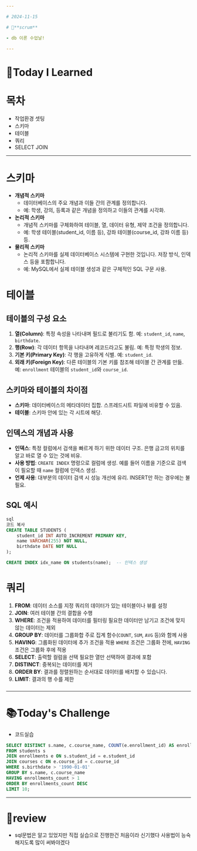 ```yaml
---

# 2024-11-15

# 💬**scrum**

- db 이론 수업날!

---
```


# 📝**Today I Learned**

# 목차

- 작업환경 셋팅
- 스키마
- 테이블
- 쿼리
- SELECT JOIN

---

# 스키마

- **개념적 스키마**
    - 데이터베이스의 주요 개념과 이들 간의 관계를 정의합니다.
    - 예: 학생, 강의, 등록과 같은 개념을 정의하고 이들의 관계를 시각화.
- **논리적 스키마**
    - 개념적 스키마를 구체화하여 테이블, 열, 데이터 유형, 제약 조건을 정의합니다.
    - 예: 학생 테이블(student_id, 이름 등), 강좌 테이블(course_id, 강좌 이름 등) 등.
- **물리적 스키마**
    - 논리적 스키마를 실제 데이터베이스 시스템에 구현한 것입니다. 저장 방식, 인덱스 등을 포함합니다.
    - 예: MySQL에서 실제 테이블 생성과 같은 구체적인 SQL 구문 사용.

# 테이블

## 테이블의 구성 요소

1. **열(Column)**: 특정 속성을 나타내며 필드로 불리기도 함. 예: `student_id`, `name`, `birthdate`.
2. **행(Row)**: 각 데이터 항목을 나타내며 레코드라고도 불림. 예: 특정 학생의 정보.
3. **기본 키(Primary Key)**: 각 행을 고유하게 식별. 예: `student_id`.
4. **외래 키(Foreign Key)**: 다른 테이블의 기본 키를 참조해 테이블 간 관계를 만듦. 예: `enrollment` 테이블의 `student_id`와 `course_id`.

## 스키마와 테이블의 차이점

- **스키마**: 데이터베이스의 메타데이터 집합. 스프레드시트 파일에 비유할 수 있음.
- **테이블**: 스키마 안에 있는 각 시트에 해당.

## 인덱스의 개념과 사용

- **인덱스**: 특정 컬럼에서 검색을 빠르게 하기 위한 데이터 구조. 은행 금고의 위치를 알고 바로 열 수 있는 것에 비유.
- **사용 방법**: `CREATE INDEX` 명령으로 컬럼에 생성. 예를 들어 이름을 기준으로 검색이 필요할 때 `name` 컬럼에 인덱스 생성.
- **언제 사용**: 대부분의 데이터 검색 시 성능 개선에 유리. INSERT만 하는 경우에는 불필요.

## SQL 예시

```sql
sql
코드 복사
CREATE TABLE STUDENTS (
    student_id INT AUTO_INCREMENT PRIMARY KEY,
    name VARCHAR(255) NOT NULL,
    birthdate DATE NOT NULL
);

CREATE INDEX idx_name ON students(name);  -- 인덱스 생성

```

# 쿼리

1. **FROM**: 데이터 소스를 지정 쿼리의 데이터가 있는 테이블이나 뷰를 설정
2. **JOIN**: 여러 테이블 간의 결합을 수행 
3. **WHERE**: 조건을 적용하여 데이터를 필터링
필요한 데이터만 남기고 조건에 맞지 않는 데이터는 제외
4. **GROUP BY**: 데이터를 그룹화합
주로 집계 함수(`COUNT`, `SUM`, `AVG` 등)와 함께 사용
5. **HAVING**: 그룹화된 데이터에 추가 조건을 적용
`WHERE` 조건은 그룹화 전에, `HAVING` 조건은 그룹화 후에 적용
6. **SELECT**: 출력할 컬럼을 선택
 필요한 열만 선택하여 결과에 포함
7. **DISTINCT**: 중복되는 데이터를 제거
8. **ORDER BY**: 결과를 정렬원하는 순서대로 데이터를 배치할 수 있습니다.
9. **LIMIT**: 결과의 행 수를 제한

### 



---

# 📚**Today's Challenge**

- 코드실습

```sql
SELECT DISTINCT s.name, c.course_name, COUNT(e.enrollment_id) AS enrollments_count
FROM students s
JOIN enrollments e ON s.student_id = e.student_id
JOIN courses c ON e.course_id = c.course_id
WHERE s.birthdate > '1990-01-01'
GROUP BY s.name, c.course_name
HAVING enrollments_count > 1
ORDER BY enrollments_count DESC
LIMIT 10;

```

---

# 💫review

 

- sql문법은 알고 있었지만 직접 실습으로 진행한건 처음이라 신기했다
사용법이 능숙해지도록 많이 써봐야겠다
